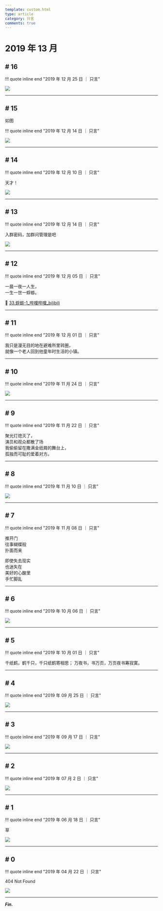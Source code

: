 ```yaml
---
template: custom.html
type: article
category: 只言
comments: true
---
```


# 2019 年 13 月

## # 16

!!! quote inline end "2019 年 12 月 25 日 ｜ 只言"

<div class="single-image"><img src="../assets/images/cbe57a18-0ee3-4794-a7b7-74b28b97bd5f.jpg"></div>

---

## # 15

如图

!!! quote inline end "2019 年 12 月 14 日 ｜ 只言"

<div class="single-image"><img src="../assets/images/d8f4a5ee-1f0f-4ad2-9402-e1882c09a92a.jpg"></div>

---

## # 14

!!! quote inline end "2019 年 12 月 10 日 ｜ 只言"

天才！

<div class="single-image"><img src="../assets/images/55f339e0-18c7-462f-b9c0-313b7c1b4007.jpg"></div>

---

## # 13

!!! quote inline end "2019 年 12 月 14 日 ｜ 只言"

入群密码，加群问管理是吧

<div class="single-image"><img src="../assets/images/c0709935-31b1-4654-8ba9-83f330cfe32a.jpg"></div>

---

## # 12

!!! quote inline end "2019 年 12 月 05 日 ｜ 只言"

一晨一夜一人生，  
一生一世一蜉蝣。

🎦 [33.蜉蝣-1_哔哩哔哩_bilibili](https://www.bilibili.com/video/BV11s411i79q/?p=33)

---

## # 11

!!! quote inline end "2019 年 12 月 01 日 ｜ 只言"

我只是漫无目的地在避难所里转圈，  
就像一个老人回到他童年时生活的小镇。

---

## # 10

!!! quote inline end "2019 年 11 月 24 日 ｜ 只言"

<div class="single-image"><img src="../assets/images/afff258f-6d18-46e4-879d-f20cf43a4f17.jpg"></div>

---

## # 9

!!! quote inline end "2019 年 11 月 22 日 ｜ 只言"

聚光灯熄灭了，  
演员和观众都散了场  
我偷偷留在撒满金纸屑的舞台上，  
孤独而可耻的爱着对方。

---

## # 8

!!! quote inline end "2019 年 11 月 10 日 ｜ 只言"

<div class="single-image"><img src="../assets/images/95cf5fc6-ceb0-490d-bc91-38cfc6ce15ec.jpg"></div>

---

## # 7

!!! quote inline end "2019 年 11 月 08 日 ｜ 只言"

推开门  
往事蝴蝶般  
扑面而来

即使失去现实  
也迷失在  
美好的心酸里  
手忙脚乱

---

## # 6

!!! quote inline end "2019 年 10 月 06 日 ｜ 只言"

<div class="single-image"><img src="../assets/images/ad2d82f3-050c-437a-8fb3-1171dbe5bc35.png"></div>

---

## # 5

!!! quote inline end "2019 年 10 月 01 日 ｜ 只言"

千纸鹤，鹤千只，千只纸鹤寄相思；
万夜书，书万页，万页夜书筹寂寞。

---

## # 4

!!! quote inline end "2019 年 09 月 25 日 ｜ 只言"

<div class="single-image"><img src="../assets/images/4ead2614-fea8-4506-a0b4-44a5a54248b9.jpg"></div>

---

## # 3

!!! quote inline end "2019 年 09 月 17 日 ｜ 只言"

<div class="single-image"><img src="../assets/images/2e7313ff-3707-4d26-8d86-a348e741c6bb.jpg"></div>

---

## # 2

!!! quote inline end "2019 年 07 月 2 日 ｜ 只言"

<div class="single-image"><img src="../assets/images/7f4a16a7-6e18-4c42-a1b9-47c26c8cad86.jpg"></div>

---

## # 1

!!! quote inline end "2019 年 06 月 18 日 ｜ 只言"

草

<div class="single-image"><img src="../assets/images/3fdc1550-3a86-4233-af32-dce14b68390f.png"></div>

---

## # 0

!!! quote inline end "2019 年 04 月 22 日 ｜ 只言"

404 Not Found

<div class="single-image"><img src="../assets/images/6082f2dc-cf26-4232-99b3-e84a80bd2ba8.jpg"></div>

---

__*Fin.*__
